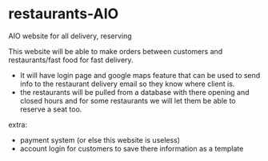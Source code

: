 # restaurants-AIO
AIO website for all delivery, reserving

This website will be able to make orders between customers and restaurants/fast food for fast delivery.
- It will have login page and google maps feature that can be used to send info to the restaurant delivery email so they know where client is.
- the restaurants will be pulled from a database with there opening and closed hours and for some restaurants we will let them be able to reserve a seat too.


extra:
- payment system (or else this website is useless)
- account login for customers to save there information as a template
